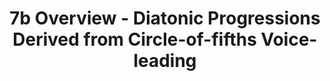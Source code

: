 ---
layout: page
title: 7b Overview - Diatonic Progressions Derived from Circle-of-fifths Voice-leading
---